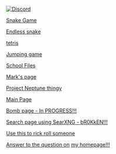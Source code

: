 [![Discord][discord-img]][discord-link]

[Snake Game](https://memesggopoop28.github.io/snake)

[Endless snake](https://memesggopoop28.github.io/snake/endless)

[tetris](https://memesggopoop28.github.io/tetris)

[Jumping game](https://memesggopoop28.github.io/school_files/mark/project_neptune01/secret)

[School Files](https://memesggopoop28.github.io/school_files)

[Mark's page](https://memesggopoop28.github.io/school_files/mark)

[Project Neptune thingy](https://memesggopoop28.github.io/school_files/mark/project_neptune01)

[Main Page](https://memesggopoop28.github.io)

[Bomb page - In PROGRESS!!!](https://memesggopoop28.github.io/bomb)

[Search page using SearXNG - bR0KkEN!!!](https://memesggopoop28.github.io/search)

[Use this to rick roll someone](https://memesggopoop28.github.io/school_files/rick)

[Answer to the question on](https://memesggopoop28.github.io/num5Answer) [my homepage!!!](https://memesggopoop28.github.io)





[discord-img]: https://img.shields.io/badge/Discord-7389D8?logo=discord&logoColor=white
[discord-link]: https://discord.gg/kWYZM3KVfE